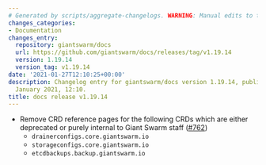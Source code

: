 ```yaml
---
# Generated by scripts/aggregate-changelogs. WARNING: Manual edits to this files will be overwritten.
changes_categories:
- Documentation
changes_entry:
  repository: giantswarm/docs
  url: https://github.com/giantswarm/docs/releases/tag/v1.19.14
  version: 1.19.14
  version_tag: v1.19.14
date: '2021-01-27T12:10:25+00:00'
description: Changelog entry for giantswarm/docs version 1.19.14, published on 27
  January 2021, 12:10.
title: docs release v1.19.14
---
```


- Remove CRD reference pages for the following CRDs which are either deprecated or purely internal to Giant Swarm staff ([#762](https://github.com/giantswarm/docs/pull/762))
  - `drainerconfigs.core.giantswarm.io`
  - `storageconfigs.core.giantswarm.io`
  - `etcdbackups.backup.giantswarm.io`
